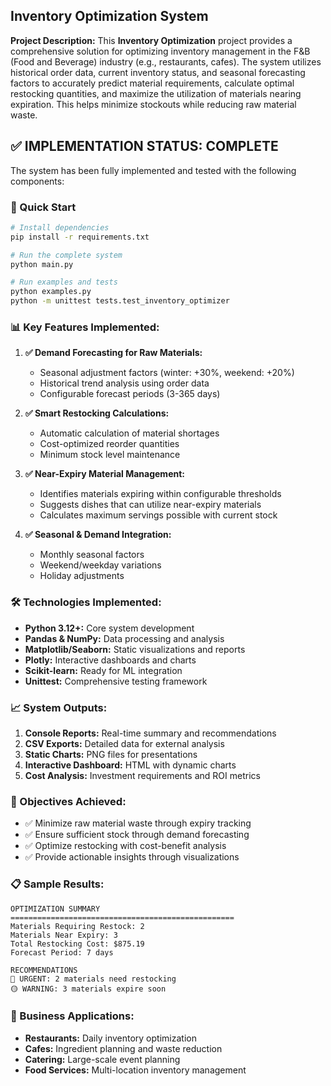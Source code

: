 ## **Inventory Optimization System**

**Project Description:**
This **Inventory Optimization** project provides a comprehensive solution for optimizing inventory management in the F&B (Food and Beverage) industry (e.g., restaurants, cafes). The system utilizes historical order data, current inventory status, and seasonal forecasting factors to accurately predict material requirements, calculate optimal restocking quantities, and maximize the utilization of materials nearing expiration. This helps minimize stockouts while reducing raw material waste.

## **✅ IMPLEMENTATION STATUS: COMPLETE**

The system has been fully implemented and tested with the following components:

### **🚀 Quick Start**

```bash
# Install dependencies
pip install -r requirements.txt

# Run the complete system
python main.py

# Run examples and tests
python examples.py
python -m unittest tests.test_inventory_optimizer
```

### **📊 Key Features Implemented:**

1. **✅ Demand Forecasting for Raw Materials:**

    - Seasonal adjustment factors (winter: +30%, weekend: +20%)
    - Historical trend analysis using order data
    - Configurable forecast periods (3-365 days)

2. **✅ Smart Restocking Calculations:**

    - Automatic calculation of material shortages
    - Cost-optimized reorder quantities
    - Minimum stock level maintenance

3. **✅ Near-Expiry Material Management:**

    - Identifies materials expiring within configurable thresholds
    - Suggests dishes that can utilize near-expiry materials
    - Calculates maximum servings possible with current stock

4. **✅ Seasonal & Demand Integration:**
    - Monthly seasonal factors
    - Weekend/weekday variations
    - Holiday adjustments

### **🛠️ Technologies Implemented:**

-   **Python 3.12+:** Core system development
-   **Pandas & NumPy:** Data processing and analysis
-   **Matplotlib/Seaborn:** Static visualizations and reports
-   **Plotly:** Interactive dashboards and charts
-   **Scikit-learn:** Ready for ML integration
-   **Unittest:** Comprehensive testing framework

### **📈 System Outputs:**

1. **Console Reports:** Real-time summary and recommendations
2. **CSV Exports:** Detailed data for external analysis
3. **Static Charts:** PNG files for presentations
4. **Interactive Dashboard:** HTML with dynamic charts
5. **Cost Analysis:** Investment requirements and ROI metrics

### **🎯 Objectives Achieved:**

-   ✅ Minimize raw material waste through expiry tracking
-   ✅ Ensure sufficient stock through demand forecasting
-   ✅ Optimize restocking with cost-benefit analysis
-   ✅ Provide actionable insights through visualizations

### **📋 Sample Results:**

```
OPTIMIZATION SUMMARY
==================================================
Materials Requiring Restock: 2
Materials Near Expiry: 3
Total Restocking Cost: $875.19
Forecast Period: 7 days

RECOMMENDATIONS
🔴 URGENT: 2 materials need restocking
🟡 WARNING: 3 materials expire soon
```

### **💼 Business Applications:**

-   **Restaurants:** Daily inventory optimization
-   **Cafes:** Ingredient planning and waste reduction
-   **Catering:** Large-scale event planning
-   **Food Services:** Multi-location inventory management
